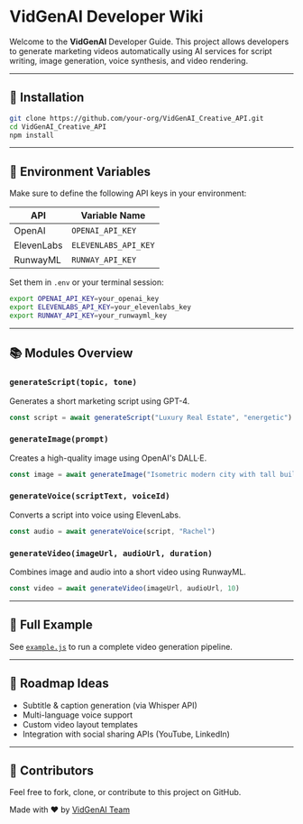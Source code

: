 
# VidGenAI Developer Wiki

Welcome to the **VidGenAI** Developer Guide. This project allows developers to generate marketing videos automatically using AI services for script writing, image generation, voice synthesis, and video rendering.

---

## 🔧 Installation

```bash
git clone https://github.com/your-org/VidGenAI_Creative_API.git
cd VidGenAI_Creative_API
npm install
```

---

## 🔑 Environment Variables

Make sure to define the following API keys in your environment:

| API        | Variable Name           |
|------------|-------------------------|
| OpenAI     | `OPENAI_API_KEY`        |
| ElevenLabs | `ELEVENLABS_API_KEY`    |
| RunwayML   | `RUNWAY_API_KEY`        |

Set them in `.env` or your terminal session:
```bash
export OPENAI_API_KEY=your_openai_key
export ELEVENLABS_API_KEY=your_elevenlabs_key
export RUNWAY_API_KEY=your_runwayml_key
```

---

## 📚 Modules Overview

### `generateScript(topic, tone)`
Generates a short marketing script using GPT-4.
```js
const script = await generateScript("Luxury Real Estate", "energetic")
```

### `generateImage(prompt)`
Creates a high-quality image using OpenAI's DALL·E.
```js
const image = await generateImage("Isometric modern city with tall buildings")
```

### `generateVoice(scriptText, voiceId)`
Converts a script into voice using ElevenLabs.
```js
const audio = await generateVoice(script, "Rachel")
```

### `generateVideo(imageUrl, audioUrl, duration)`
Combines image and audio into a short video using RunwayML.
```js
const video = await generateVideo(imageUrl, audioUrl, 10)
```

---

## 🚀 Full Example

See [`example.js`](./example.js) to run a complete video generation pipeline.

---

## 🧪 Roadmap Ideas

- Subtitle & caption generation (via Whisper API)
- Multi-language voice support
- Custom video layout templates
- Integration with social sharing APIs (YouTube, LinkedIn)

---

## 👥 Contributors

Feel free to fork, clone, or contribute to this project on GitHub.

Made with ❤️ by [VidGenAI Team](https://vidgenai.com)
